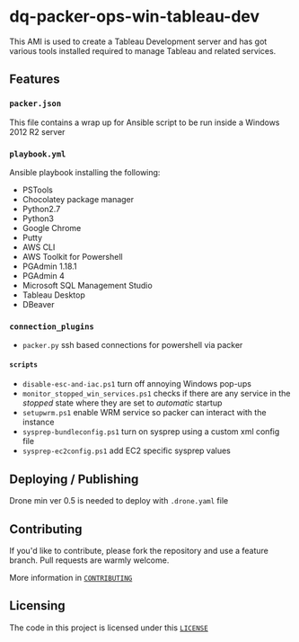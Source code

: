 # dq-packer-ops-win-tableau-dev

This AMI is used to create a Tableau Development server and has got various tools installed required to manage Tableau and related services.

## Features

### `packer.json`

This file contains a wrap up for Ansible script to be run inside a Windows 2012 R2 server

### `playbook.yml`

Ansible playbook installing the following:
- PSTools
- Chocolatey package manager
- Python2.7
- Python3
- Google Chrome
- Putty
- AWS CLI
- AWS Toolkit for Powershell
- PGAdmin 1.18.1
- PGAdmin 4
- Microsoft SQL Management Studio
- Tableau Desktop
- DBeaver

### `connection_plugins`
- `packer.py` ssh based connections for powershell via packer

#### `scripts`
- `disable-esc-and-iac.ps1` turn off annoying Windows pop-ups
- `monitor_stopped_win_services.ps1` checks if there are any service in the *stopped* state where they are set to *automatic* startup
- `setupwrm.ps1` enable WRM service so packer can interact with the instance
- `sysprep-bundleconfig.ps1` turn on sysprep using a custom xml config file
- `sysprep-ec2config.ps1` add EC2 specific sysprep values

## Deploying / Publishing
Drone min ver 0.5 is needed to deploy with `.drone.yaml` file

## Contributing

If you'd like to contribute, please fork the repository and use a feature
branch. Pull requests are warmly welcome.

More information in [`CONTRIBUTING`](./CONTRIBUTING)

## Licensing
The code in this project is licensed under this [`LICENSE`](./LICENSE)
